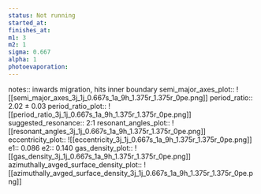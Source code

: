 ```yaml
---
status: Not running
started_at: 
finishes_at: 
m1: 3
m2: 1
sigma: 0.667
alpha: 1
photoevaporation: 
---
```


notes:: inwards migration, hits inner boundary
semi_major_axes_plot:: ![[semi_major_axes_3j_1j_0.667s_1a_9h_1.375r_1.375r_0pe.png]]
period_ratio:: 2.02 ± 0.03
period_ratio_plot:: ![[period_ratio_3j_1j_0.667s_1a_9h_1.375r_1.375r_0pe.png]]
suggested_resonance:: 2:1
resonant_angles_plot:: ![[resonant_angles_3j_1j_0.667s_1a_9h_1.375r_1.375r_0pe.png]]
eccentricity_plot:: ![[eccentricity_3j_1j_0.667s_1a_9h_1.375r_1.375r_0pe.png]]
e1:: 0.086
e2:: 0.140
gas_density_plot:: ![[gas_density_3j_1j_0.667s_1a_9h_1.375r_1.375r_0pe.png]]
azimuthally_avged_surface_density_plot:: ![[azimuthally_avged_surface_density_3j_1j_0.667s_1a_9h_1.375r_1.375r_0pe.png]]

